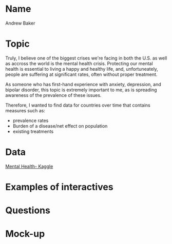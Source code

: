 # Name
Andrew Baker

# Topic
Truly, I believe one of the biggest crises we're facing in both the U.S. as well as accross the world is the mental health crisis. Protecting our mental health is essential to living a happy and healthy life, and, unfortuneately, people are suffering at significant rates, often without proper treatment.

As someone who has first-hand experience with anxiety, depression, and bipolar disorder, this topic is extremely important to me, as is spreading awareness of the prevalence of these issues.

Therefore, I wanted to find data for countries over time that contains measures such as:
- prevalence rates
- Burden of a disease/net effect on population
- existing treatments

# Data
[Mental Health- Kaggle](https://www.kaggle.com/datasets/imtkaggleteam/mental-health?select=3-+adult-population-covered-in-primary-data-on-the-prevalence-of-major-depression.csv)

# Examples of interactives

# Questions

# Mock-up